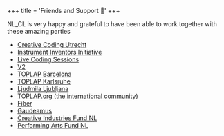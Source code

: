 +++
title = 'Friends and Support 👫'
+++

NL_CL is very happy and grateful to have been able to work together with these amazing parties

- [Creative Coding Utrecht](https://creativecodingutrecht.nl/")
- [Instrument Inventors Initiative](https://instrumentinventors.org/")
- [Live Coding Sessions](https://livecodingsessions.nl/")
- [V2](https://v2.nl/")
- [TOPLAP Barcelona](https://toplap.cat/")
- [TOPLAP Karlsruhe](https://toplap-ka.de/")
- [Ljudmila Ljubljana](https://www.culture.si/en/Ljudmila_Art_and_Science_Laboratory")
- [TOPLAP.org (the international community)](https://toplap.org)
- [Fiber](https://www.fiber-space.nl/")
- [Gaudeamus](https://gaudeamus.nl/")
- [Creative Industries Fund NL](https://www.stimuleringsfonds.nl/")
- [Performing Arts Fund NL](https://fondspodiumkunsten.nl/")